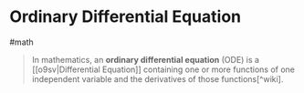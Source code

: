 # Ordinary Differential Equation

#math

> In mathematics, an **ordinary differential equation** (ODE) is a
> [[o9sv|Differential Equation]] containing one or more functions of one
> independent variable and the derivatives of those functions[^wiki].

[wiki]: https://en.wikipedia.org/wiki/Ordinary_differential_equation
